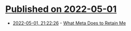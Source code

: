 # [Published on 2022-05-01](index.md)

* [2022-05-01, 21:22:26](https://news.ycombinator.com/item?id=31228793) - [What Meta Does to Retain Me](https://jkjensen.me/what-meta-does-to-retain-me/)
